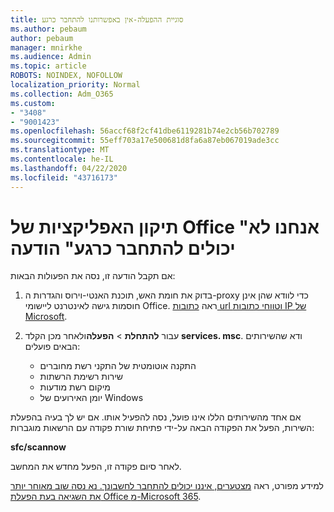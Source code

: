 ```yaml
---
title: סוגיית ההפעלה-אין באפשרותנו להתחבר כרגע
ms.author: pebaum
author: pebaum
manager: mnirkhe
ms.audience: Admin
ms.topic: article
ROBOTS: NOINDEX, NOFOLLOW
localization_priority: Normal
ms.collection: Adm_O365
ms.custom:
- "3408"
- "9001423"
ms.openlocfilehash: 56accf68f2cf41dbe6119281b74e2cb56b702789
ms.sourcegitcommit: 55eff703a17e500681d8fa6a87eb067019ade3cc
ms.translationtype: MT
ms.contentlocale: he-IL
ms.lasthandoff: 04/22/2020
ms.locfileid: "43716173"
---
```

# <a name="fixing-the-office-apps-we-are-unable-to-connect-right-now-message"></a>תיקון האפליקציות של Office "אנחנו לא יכולים להתחבר כרגע" הודעה

אם תקבל הודעה זו, נסה את הפעולות הבאות:

1. בדוק את חומת האש, תוכנת האנטי-וירוס והגדרות ה-proxy כדי לוודא שהן אינן חוסמות גישה לאינטרנט ליישומי Office. ראה [כתובות url וטווחי כתובות IP של Microsoft](https://docs.microsoft.com/office365/enterprise/urls-and-ip-address-ranges).

2. עבור **להתחלת** > **הפעלה**ולאחר מכן הקלד **services. msc**. ודא שהשירותים הבאים פועלים:
    - התקנה אוטומטית של התקני רשת מחוברים
    - שירות רשימת הרשתות
    - מיקום רשת מודעות
    - יומן האירועים של Windows

אם אחד מהשירותים הללו אינו פועל, נסה להפעיל אותו. אם יש לך בעיה בהפעלת השירות, הפעל את הפקודה הבאה על-ידי פתיחת שורת פקודה עם הרשאות מוגברות:

**sfc/scannow**

לאחר סיום פקודה זו, הפעל מחדש את המחשב.

למידע מפורט, ראה [מצטערים, איננו יכולים להתחבר לחשבונך. נא נסה שוב מאוחר יותר את השגיאה בעת הפעלת Office מ-Microsoft 365](https://docs.microsoft.com/office/troubleshoot/activation-installation/issue-when-activate-office-from-office-365).